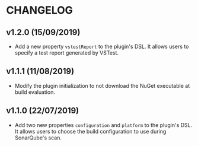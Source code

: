 # CHANGELOG

## v1.2.0 (15/09/2019)

* Add a new property `vstestReport` to the plugin's DSL. It allows users to specify a test report generated by VSTest.

## v1.1.1 (11/08/2019)

* Modify the plugin initialization to not download the NuGet executable at build evaluation.

## v1.1.0 (22/07/2019)

* Add two new properties `configuration` and `platform` to the plugin's DSL. It allows users to choose the build configuration to use during SonarQube's scan.
